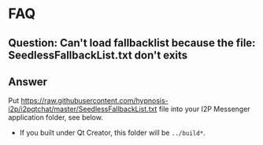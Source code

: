 # FAQ

## Question: Can't load fallbacklist because the file: SeedlessFallbackList.txt don't exits

## Answer

Put https://raw.githubusercontent.com/hypnosis-i2p/i2pqtchat/master/SeedlessFallbackList.txt 
file into your I2P Messenger application folder, see below.

 * If you built under Qt Creator, this folder will be `../build*`.
